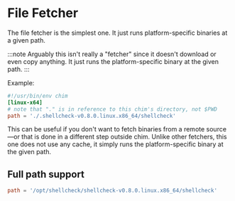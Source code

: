 # File Fetcher

The file fetcher is the simplest one. It just runs platform-specific binaries at a given path.

:::note
Arguably this isn't really a "fetcher" since it doesn't download or even copy anything. It just 
runs the platform-specific binary at the given path.
:::

Example:

```toml title="bin/shellcheck"
#!/usr/bin/env chim
[linux-x64]
# note that "." is in reference to this chim's directory, not $PWD
path = './.shellcheck-v0.8.0.linux.x86_64/shellcheck'
```

This can be useful if you don't want to fetch binaries from a remote source—or that is done in a 
different step outside chim. Unlike other fetchers, this one does not use any cache, it simply
runs the platform-specific binary at the given path.

## Full path support

```toml
path = '/opt/shellcheck/shellcheck-v0.8.0.linux.x86_64/shellcheck'
```
